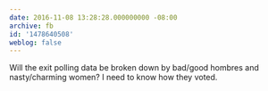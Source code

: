 ```yaml
---
date: 2016-11-08 13:28:28.000000000 -08:00
archive: fb
id: '1478640508'
weblog: false
---
```


Will the exit polling data be broken down by bad/good hombres and nasty/charming women? I need to know how they voted.
